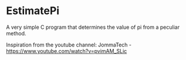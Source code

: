 # EstimatePi

A very simple C program that determines the value of pi from a peculiar method.

Inspiration from the youtube channel: JommaTech - https://www.youtube.com/watch?v=pvimAM_SLic

